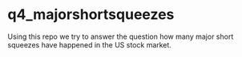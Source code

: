 # q4_majorshortsqueezes
Using this repo we try to answer the question how many major short squeezes have happened in the US stock market.
